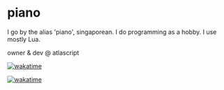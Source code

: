 <!--
**piano1337/piano1337** is a ✨ _special_ ✨ repository because its `README.md` (this file) appears on your GitHub profile.

Here are some ideas to get you started:

- 🔭 I’m currently working on ...
- 🌱 I’m currently learning ...
- 👯 I’m looking to collaborate on ...
- 🤔 I’m looking for help with ...
- 💬 Ask me about ...
- 📫 How to reach me: ...
- 😄 Pronouns: ...
- ⚡ Fun fact: ...
-->

# piano
I go by the alias 'piano', singaporean. I do programming as a hobby. I use mostly Lua.

owner & dev @ atlascript

[![wakatime](https://wakatime.com/badge/user/018b9c9a-ef58-44d0-aeb8-e99b6fd6d9e9.svg)](https://wakatime.com/@at)

[![wakatime](https://wakatime.com/share/@at/15df36e8-1303-449a-ba12-556b30915f91.svg)](https://wakatime.com/@at)
